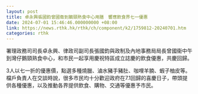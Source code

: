 ```yaml
---
layout: post
title: 卓永興張國鈞曾國衞到鵝頸熟食中心用膳　響應飲食界七一優惠
date: 2024-07-01 15:46:46.000000000 +08:00
link: https://news.rthk.hk/rthk/ch/component/k2/1759812-20240701.htm
categories: rthk
---
```


署理政務司司長卓永興、律政司副司長張國鈞與政制及內地事務局局長曾國衞中午到灣仔鵝頸熟食中心，和市民一起享用慶祝特區成立誌慶的飲食優惠，共慶回歸。

3人以七一折的優惠價，點選多種燒臘、滷水豬手豬肚、咖哩羊腩、蝦子柚皮等。檔戶負責人在交談時說，很多市民均十分歡迎政府在7.1回歸的喜慶日子，帶頭提供各種優惠，以及推動各界提供飲食、購物、交通等優惠予市民。
